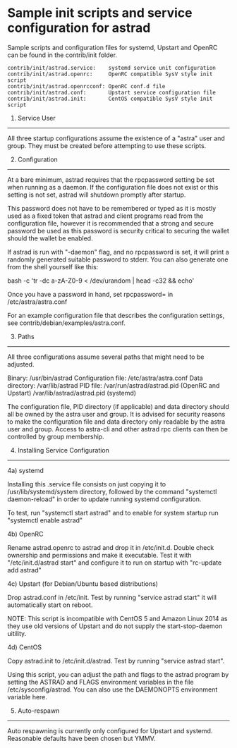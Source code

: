 Sample init scripts and service configuration for astrad
==========================================================

Sample scripts and configuration files for systemd, Upstart and OpenRC
can be found in the contrib/init folder.

    contrib/init/astrad.service:    systemd service unit configuration
    contrib/init/astrad.openrc:     OpenRC compatible SysV style init script
    contrib/init/astrad.openrcconf: OpenRC conf.d file
    contrib/init/astrad.conf:       Upstart service configuration file
    contrib/init/astrad.init:       CentOS compatible SysV style init script

1. Service User
---------------------------------

All three startup configurations assume the existence of a "astra" user
and group.  They must be created before attempting to use these scripts.

2. Configuration
---------------------------------

At a bare minimum, astrad requires that the rpcpassword setting be set
when running as a daemon.  If the configuration file does not exist or this
setting is not set, astrad will shutdown promptly after startup.

This password does not have to be remembered or typed as it is mostly used
as a fixed token that astrad and client programs read from the configuration
file, however it is recommended that a strong and secure password be used
as this password is security critical to securing the wallet should the
wallet be enabled.

If astrad is run with "-daemon" flag, and no rpcpassword is set, it will
print a randomly generated suitable password to stderr.  You can also
generate one from the shell yourself like this:

bash -c 'tr -dc a-zA-Z0-9 < /dev/urandom | head -c32 && echo'

Once you have a password in hand, set rpcpassword= in /etc/astra/astra.conf

For an example configuration file that describes the configuration settings,
see contrib/debian/examples/astra.conf.

3. Paths
---------------------------------

All three configurations assume several paths that might need to be adjusted.

Binary:              /usr/bin/astrad
Configuration file:  /etc/astra/astra.conf
Data directory:      /var/lib/astrad
PID file:            /var/run/astrad/astrad.pid (OpenRC and Upstart)
                     /var/lib/astrad/astrad.pid (systemd)

The configuration file, PID directory (if applicable) and data directory
should all be owned by the astra user and group.  It is advised for security
reasons to make the configuration file and data directory only readable by the
astra user and group.  Access to astra-cli and other astrad rpc clients
can then be controlled by group membership.

4. Installing Service Configuration
-----------------------------------

4a) systemd

Installing this .service file consists on just copying it to
/usr/lib/systemd/system directory, followed by the command
"systemctl daemon-reload" in order to update running systemd configuration.

To test, run "systemctl start astrad" and to enable for system startup run
"systemctl enable astrad"

4b) OpenRC

Rename astrad.openrc to astrad and drop it in /etc/init.d.  Double
check ownership and permissions and make it executable.  Test it with
"/etc/init.d/astrad start" and configure it to run on startup with
"rc-update add astrad"

4c) Upstart (for Debian/Ubuntu based distributions)

Drop astrad.conf in /etc/init.  Test by running "service astrad start"
it will automatically start on reboot.

NOTE: This script is incompatible with CentOS 5 and Amazon Linux 2014 as they
use old versions of Upstart and do not supply the start-stop-daemon uitility.

4d) CentOS

Copy astrad.init to /etc/init.d/astrad. Test by running "service astrad start".

Using this script, you can adjust the path and flags to the astrad program by
setting the ASTRAD and FLAGS environment variables in the file
/etc/sysconfig/astrad. You can also use the DAEMONOPTS environment variable here.

5. Auto-respawn
-----------------------------------

Auto respawning is currently only configured for Upstart and systemd.
Reasonable defaults have been chosen but YMMV.
